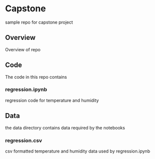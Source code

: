 # Capstone
sample repo for capstone project

## Overview

Overview of repo

## Code

The code in this repo contains

### regression.ipynb

regression code for temperature and humidity

## Data

the data directory contains data required by the notebooks

### regression.csv

csv formatted temperature and humidity data used by regression.ipynb
